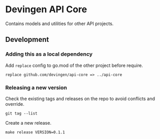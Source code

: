 # Devingen API Core

Contains models and utilities for other API projects.

## Development

### Adding this as a local dependency

Add `replace` config to go.mod of the other project before require.

```
replace github.com/devingen/api-core => ../api-core
```

### Releasing a new version

Check the existing tags and releases on the repo to avoid conflicts and override.
```
git tag --list
```

Create a new release.

```
make release VERSION=0.1.1
```